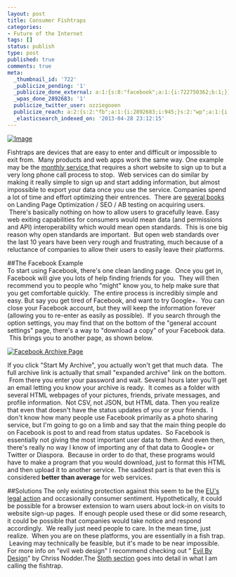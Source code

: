 ```yaml
---
layout: post
title: Consumer Fishtraps
categories:
- Future of the Internet
tags: []
status: publish
type: post
published: true
comments: true
meta:
  _thumbnail_id: '722'
  _publicize_pending: '1'
  _publicize_done_external: a:1:{s:8:"facebook";a:1:{i:722750362;b:1;}}
  _wpas_done_2892683: '1'
  publicize_twitter_user: ozziegooen
  publicize_reach: a:2:{s:2:"fb";a:1:{i:2892683;i:945;}s:2:"wp";a:1:{i:0;i:3;}}
  _elasticsearch_indexed_on: '2013-04-28 23:12:15'
---
```

[ ![Image](http://bowlabs.files.wordpress.com/2013/04/121378.jpg?w=487) ](http://bowlabs.files.wordpress.com/2013/04/121378.jpg)

Fishtraps are devices that are easy to enter and difficult or impossible to exit from.  Many products and web apps work the same way. One example may be the [monthly service ](http://www.freecreditreport.com/)that requires a short website to sign up to but a very long phone call process to stop.  Web services can do similar by making it really simple to sign up and start adding information, but almost impossible to export your data once you use the service. Companies spend a lot of time and effort optimizing their entrences.  There are [several books](http://www.amazon.com/s/ref=nb_sb_ss_i_0_14?url=search-alias%3Daps&field-keywords=landing%20page%20optimization&sprefix=landing+page+o%2Caps%2C213&rh=i%3Aaps%2Ck%3Alanding%20page%20optimization) on Landing Page Optimization / SEO / AB testing on acquiring users.  There's basically nothing on how to allow users to gracefully leave. Easy web exiting capabilities for consumers would mean data (and permissions and API) interoperability which would mean open standards.  This is one big reason why open standards are important.  But open web standards over the last 10 years have been very rough and frustrating, much because of a reluctance of companies to allow their users to easily leave their platforms.   

##The Facebook Example  
To start using Facebook, there's one clean landing page.  Once you get in, Facebook will give you lots of help finding friends for you.  They will then recommend you to people who "might" know you, to help make sure that you get comfortable quickly.  The entire process is incredibly simple and easy. But say you get tired of Facebook, and want to try Google+.  You can close your Facebook account, but they will keep the information forever (allowing you to re-enter as easily as possible).  If you search through the option settings, you may find that on the bottom of the "general account settings" page, there's a way to "download a copy" of your Facebook data.  This brings you to another page, as shown below.

[ ![Facebook Archive Page](http://bowlabs.files.wordpress.com/2013/04/screen-shot-2013-04-28-at-3-38-55-pm.png) ](http://bowlabs.files.wordpress.com/2013/04/screen-shot-2013-04-28-at-3-38-55-pm.png)

If you click "Start My Archive", you actually won't get that much data.  The full archive link is actually that small "expanded archive" link on the bottom.  From there you enter your password and wait. Several hours later you'll get an email letting you know your archive is ready.  It comes as a folder with several HTML webpages of your pictures, friends, private messages, and profile information.  Not CSV, not JSON, but HTML data. Then you realize that even that doesn't have the status updates of you or your friends.  I don't know how many people use Facebook primarily as a photo sharing service, but I'm going to go on a limb and say that the main thing people do on Facebook is post to and read from status updates.  So Facebook is essentially not giving the most important user data to them. And even then, there's really no way I know of importing any of that data to Google+ or Twitter or Diaspora.  Because in order to do that, these programs would have to make a program that you would download, just to format this HTML and then upload it to another service. The saddest part is that even this is considered **better than average** for web services.

##Solutions
The only existing protection against this seem to be the [EU's legal action](https://en.wikipedia.org/wiki/General_Data_Protection_Regulation) and occasionally consumer sentiment. Hypothetically, it could be possible for a browser extension to warn users about lock-in on visits to website sign-up pages.  If enough people used these or did some research, it could be possible that companies would take notice and respond accordingly.  We really just need people to care. In the mean time, just realize.  When you are on these platforms, you are essentially in a fish trap.  Leaving may technically be feasible, but it's made to be near impossible.   For more info on "evil web design" I recommend checking out " [Evil By Design](http://ofps.oreilly.com/titles/9781118422144/index.html)" by Chriss Nodder.The [Sloth section](http://ofps.oreilly.com/titles/9781118422144/sloth.html) goes into detail in what I am calling the fishtrap.
